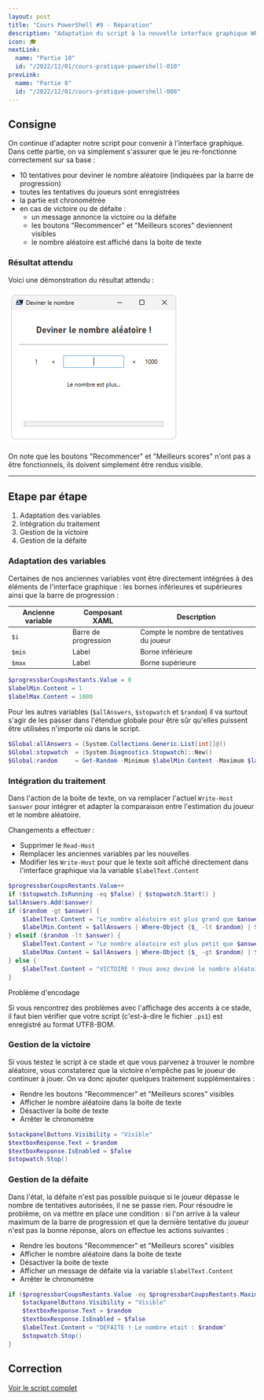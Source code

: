 ```yaml
---
layout: post
title: "Cours PowerShell #9 - Réparation"
description: "Adaptation du script à la nouvelle interface graphique WPF, en tirant partie des éléments qui la compose comme la barre de progression ou les différents labels."
icon: 🎓
nextLink:
  name: "Partie 10"
  id: "/2022/12/01/cours-pratique-powershell-010"
prevLink:
  name: "Partie 8"
  id: "/2022/12/01/cours-pratique-powershell-008"
---
```


## Consigne

On continue d'adapter notre script pour convenir à l'interface graphique. Dans cette partie, on va simplement s'assurer que le jeu re-fonctionne correctement sur sa base :

- 10 tentatives pour deviner le nombre aléatoire (indiquées par la barre de progression)
- toutes les tentatives du joueurs sont enregistrées
- la partie est chronométrée
- en cas de victoire ou de défaite :
  - un message annonce la victoire ou la défaite
  - les boutons "Recommencer" et "Meilleurs scores" deviennent visibles
  - le nombre aléatoire est affiché dans la boite de texte

### Résultat attendu

Voici une démonstration du résultat attendu :

![Démonstration du résultat attendu pour la partie 9](/assets/images/resultat-cours-powershell-009.webp)

On note que les boutons "Recommencer" et "Meilleurs scores" n'ont pas a être fonctionnels, ils doivent simplement être rendus visible.

---

## Etape par étape

1. Adaptation des variables
2. Intégration du traitement
3. Gestion de la victoire
4. Gestion de la défaite

### Adaptation des variables

Certaines de nos anciennes variables vont être directement intégrées à des éléments de l'interface graphique : les bornes inférieures et supérieures ainsi que la barre de progression :

Ancienne variable | Composant XAML | Description
----------------- | -------------- | -----------
`$i` | Barre de progression | Compte le nombre de tentatives du joueur
`$min` | Label | Borne inférieure
`$max` | Label | Borne supérieure

```powershell
$progressbarCoupsRestants.Value = 0
$labelMin.Content = 1
$labelMax.Content = 1000
```

Pour les autres variables (`$allAnswers`, `$stopwatch` et `$random`) il va surtout s'agir de les passer dans l'étendue globale pour être sûr qu'elles puissent être utilisées n'importe où dans le script.

```powershell
$Global:allAnswers = [System.Collections.Generic.List[int]]@()
$Global:stopwatch  = [System.Diagnostics.Stopwatch]::New()
$Global:random     = Get-Random -Minimum $labelMin.Content -Maximum $labelMax.Content
```

### Intégration du traitement

Dans l'action de la boite de texte, on va remplacer l'actuel `Write-Host $answer` pour intégrer et adapter la comparaison entre l'estimation du joueur et le nombre aléatoire.

Changements a effectuer :

- Supprimer le `Read-Host`
- Remplacer les anciennes variables par les nouvelles
- Modifier les `Write-Host` pour que le texte soit affiché directement dans l'interface graphique via la variable `$labelText.Content`

```powershell
$progressbarCoupsRestants.Value++
if ($stopwatch.IsRunning -eq $false) { $stopwatch.Start() }
$allAnswers.Add($answer)
if ($random -gt $answer) { 
    $labelText.Content = "Le nombre aléatoire est plus grand que $answer"
    $labelMin.Content = $allAnswers | Where-Object {$_ -lt $random} | Sort-Object | Select-Object -Last 1
} elseif ($random -lt $answer) {
    $labelText.Content = "Le nombre aléatoire est plus petit que $answer"
    $labelMax.Content = $allAnswers | Where-Object {$_ -gt $random} | Sort-Object | Select-Object -First 1
} else {
    $labelText.Content = "VICTOIRE ! Vous avez deviné le nombre aléatoire"
}
```

<div class="information">
    <span>Problème d'encodage</span>
    <p>Si vous rencontrez des problèmes avec l'affichage des accents à ce stade, il faut bien vérifier que votre script (c'est-à-dire le fichier <code>.ps1</code>) est enregistré au format UTF8-BOM.</p>
</div>

### Gestion de la victoire

Si vous testez le script à ce stade et que vous parvenez à trouver le nombre aléatoire, vous constaterez que la victoire n'empêche pas le joueur de continuer à jouer. On va donc ajouter quelques traitement supplémentaires :

- Rendre les boutons "Recommencer" et "Meilleurs scores" visibles
- Afficher le nombre aléatoire dans la boite de texte
- Désactiver la boite de texte
- Arrêter le chronomètre

```powershell
$stackpanelButtons.Visibility = "Visible"
$textboxResponse.Text = $random
$textboxResponse.IsEnabled = $false
$stopwatch.Stop()
```

### Gestion de la défaite

Dans l'état, la défaite n'est pas possible puisque si le joueur dépasse le nombre de tentatives autorisées, il ne se passe rien. Pour résoudre le problème, on va mettre en place une condition : si l'on arrive à la valeur maximum de la barre de progression et que la dernière tentative du joueur n'est pas la bonne réponse, alors on effectue les actions suivantes :

- Rendre les boutons "Recommencer" et "Meilleurs scores" visibles
- Afficher le nombre aléatoire dans la boite de texte
- Désactiver la boite de texte
- Afficher un message  de défaite via la variable `$labelText.Content`
- Arrêter le chronomètre

```powershell
if ($progressbarCoupsRestants.Value -eq $progressbarCoupsRestants.Maximum -and $textboxResponse.Text -ne $random) {
    $stackpanelButtons.Visibility = "Visible"
    $textboxResponse.Text = $random
    $textboxResponse.IsEnabled = $false
    $labelText.Content = "DEFAITE ! Le nombre etait : $random"
    $stopwatch.Stop()
}
```

## Correction

<a class="solution" href="https://github.com/leobouard/leobouard.github.io/blob/main/assets/scripts/cours-pratique-powershell-009.ps1" target="_blank">Voir le script complet</a>